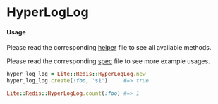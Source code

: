 # HyperLogLog

#### Usage

Please read the corresponding [helper](https://github.com/drexed/lite-redis/blob/master/lib/lite/redis/helpers/hyper_log_log_helper.rb) file to see all available methods.

Please read the corresponding [spec](https://github.com/drexed/lite-redis/blob/master/spec/lite/redis/hyper_log_log_spec.rb) file to see more example usages.

```ruby
hyper_log_log = Lite::Redis::HyperLogLog.new
hyper_log_log.create(:foo, 's1')     #=> true

Lite::Redis::HyperLogLog.count(:foo) #=> 1
```
